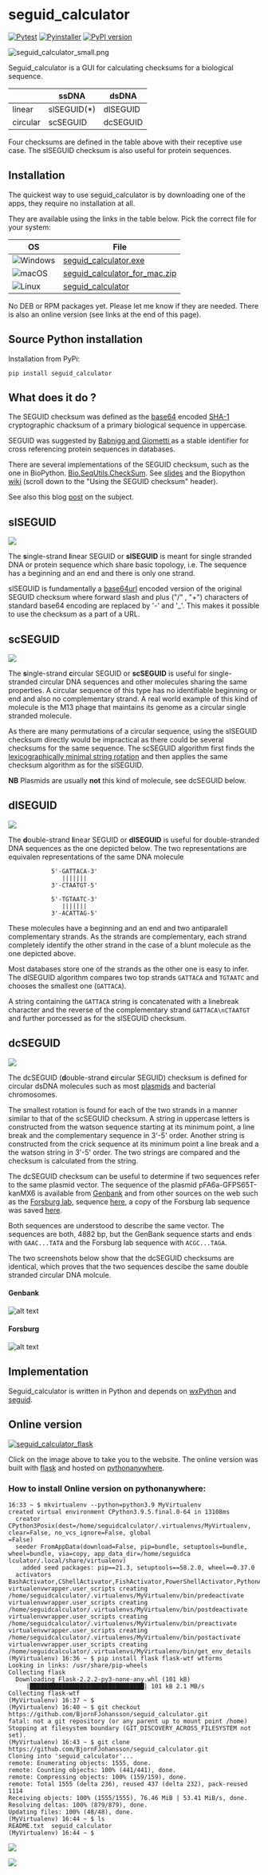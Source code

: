 # seguid_calculator

[![Pytest](https://github.com/BjornFJohansson/seguid_calculator/actions/workflows/test.yml/badge.svg)](https://github.com/BjornFJohansson/seguid_calculator/actions/workflows/test.yml)
[![Pyinstaller](https://github.com/BjornFJohansson/seguid_calculator/actions/workflows/pyinstaller.yml/badge.svg?branch=master)](https://github.com/BjornFJohansson/seguid_calculator/actions/workflows/pyinstaller.yml) [![PyPI version](https://badge.fury.io/py/seguid-calculator.svg)](https://badge.fury.io/py/seguid-calculator)

![seguid_calculator_small.png](images/seguid_calculator_small.png "seguid_calculator")

Seguid_calculator is a GUI for calculating checksums for a biological sequence.

|          | ssDNA        | dsDNA     |
|----------|--------------|-----------|
| linear   | slSEGUID(*)  | dlSEGUID  |
| circular | scSEGUID     | dcSEGUID  |

Four checksums are defined in the table above with their receptive use case.
The slSEGUID checksum is also useful for protein sequences.

## Installation

The quickest way to use seguid_calculator is by downloading one of the apps, they require no installation at all.

They are available using the links in the table below. Pick the correct file for your system:

| OS                             | File                              |
|--------------------------------|-----------------------------------|
| ![](images/win2.png "Windows") | [seguid_calculator.exe]()         |
| ![](images/mac2.png "macOS")   | [seguid_calculator_for_mac.zip]() |
| ![](images/tux2.png "Linux")   | [seguid_calculator]()             |

No DEB or RPM packages yet. Please let me know if they are needed.  There is also an online version (see links at the end of this page).

## Source Python installation

Installation from PyPi:

    pip install seguid_calculator

## What does it do ?

The SEGUID checksum was defined as the [base64](https://en.wikipedia.org/wiki/Base64#URL_applications) encoded
[SHA-1](http://en.wikipedia.org/wiki/SHA-1) cryptographic chacksum of a
primary biological sequence in uppercase.

SEGUID was suggested by [Babnigg and Giometti ](http://www.ncbi.nlm.nih.gov/pubmed/16858731)
as a stable identifier for cross referencing protein sequences in databases.

There are several implementations of the SEGUID checksum, such as the one in BioPython.
[Bio.SeqUtils.CheckSum](http://biopython.org/DIST/docs/api/Bio.SeqUtils.CheckSum-module.html).
See [slides](https://www.nature.com/articles/npre.2007.278.1) and the Biopython
[wiki](https://biopython.org/wiki/SeqIO#Using_the_SEGUID_checksum) (scroll down to the "Using the SEGUID checksum" header).

See also this blog [post](http://wiki.christophchamp.com/index.php/SEGUID) on the subject.

## slSEGUID
![](images/slDNA.png)

The **s**ingle-strand **l**inear SEGUID or **slSEGUID** is meant for single stranded DNA
or protein sequence which share basic topology, i.e. The sequence has a beginning and an end and
there is only one strand.

slSEGUID is fundamentally a [base64url](https://en.wikipedia.org/wiki/Base64#URL_applications) encoded version
of the original SEGUID checksum where forward slash and plus ("/" , "+") characters of standard base64 encoding are replaced by '-' and '_'. This makes it possible to use the checksum as a part of a URL.

## scSEGUID
![](images/scDNA.png)

The **s**ingle-strand **c**ircular SEGUID or **scSEGUID** is useful for single-stranded circular DNA sequences and other molecules sharing the same properties. A circular sequence of this type has no identifiable beginning or end and also no complementary strand. A real world example of this kind of molecule is the M13 phage that maintains its genome as a circular single stranded molecule.

As there are many permutations of a circular sequence, using the slSEGUID checksum directly would be impractical as there could be several checksums for the same sequence. The scSEGUID algorithm first finds the [lexicographically minimal string rotation](http://en.wikipedia.org/wiki/Lexicographically_minimal_string_rotation) and then applies the same checksum algorithm as for the slSEGUID.

**NB** Plasmids are usually **not** this kind of molecule, see dcSEGUID below.


## dlSEGUID
![](images/dlDNA-blunt.png)

The **d**ouble-strand **l**inear SEGUID or **dlSEGUID** is useful for double-stranded DNA sequences as the one depicted below. The two representations are equivalen representations of the same DNA molecule
```
            5'-GATTACA-3'
               |||||||
            3'-CTAATGT-5'

            5'-TGTAATC-3'
               |||||||
            3'-ACATTAG-5'
```

These molecules have a beginning and an end and two antiparalell complementary strands. As the strands are complementary, each strand completely identify the other strand in the case of a blunt molecule as the one depicted above.

Most databases store one of the strands as the other one is easy to infer.
The dlSEGUID algorithm compares two top strands `GATTACA` and `TGTAATC` and chooses the smallest one (`GATTACA`).

A string containing the `GATTACA` string is concatenated with a linebreak character and the reverse of the complementary strand `GATTACA\nCTAATGT` and further porcessed as for the slSEGUID checksum.

## dcSEGUID
![](images/dcDNA.png)

The dcSEGUID (**d**ouble-strand **c**ircular SEGUID) checksum is defined for circular dsDNA molecules such as most [plasmids](http://en.wikipedia.org/wiki/Plasmid) and bacterial chromosomes.

The smallest rotation is found for each of the two strands in a manner similar to that of the scSEGUID checksum. A string in uppercase letters is constructed from the watson sequence starting at its minimum point, a line break and the complementary sequence in 3'-5' order. Another string is constructed from the crick sequence at its minimum point a line break and a the watson string in 3'-5' order. The two strings are compared and the checksum is calculated from the string.

The dcSEGUID checksum can be useful to determine if two sequences refer to the same plasmid vector. The sequence of the plasmid pFA6a-GFPS65T-kanMX6 is available from [Genbank](http://www.ncbi.nlm.nih.gov/nuccore/AJ002682) and from other sources on the web such as the [Forsburg lab](https://dornsife.usc.edu/pombenet/), sequence [here](https://dornsife.usc.edu/pombenet/vectors/), a copy of the Forsburg lab sequence was saved [here](https://gist.github.com/BjornFJohansson/d394362134338d5f1ff0).

Both sequences are understood to describe the same vector. The sequences are both, 4882 bp, but the GenBank sequence starts and ends with `GAAC...TATA` and the Forsburg lab sequence with `ACGC...TAGA`.

The two screenshots below show that the dcSEGUID checksums are identical, which proves that the two sequences descibe the same double stranded circular DNA molcule.

#### Genbank

![alt text](images/genbank.png "GenBank")

#### Forsburg

![alt text](https://raw.githubusercontent.com/BjornFJohansson/seguid_calculator/master/forsburg.png "seguid_calculator")

## Implementation

Seguid_calculator is written in Python and depends on [wxPython](https://pypi.org/project/wxPython)
and [seguid](https://pypi.org/project/seguid).


## Online version

[![seguid_calculator_flask](images/seguid_calculator_flask.png)](http://seguidcalculator.pythonanywhere.com/)

Click on the image above to take you to the website.
The online version was built with [flask](https://github.com/pallets/flask) and hosted
on [pythonanywhere](https://www.pythonanywhere.com/).



### How to install Online version on pythonanywhere:
```
16:33 ~ $ mkvirtualenv --python=python3.9 MyVirtualenv
created virtual environment CPython3.9.5.final.0-64 in 13108ms
  creator CPython3Posix(dest=/home/seguidcalculator/.virtualenvs/MyVirtualenv, clear=False, no_vcs_ignore=False, global
=False)
  seeder FromAppData(download=False, pip=bundle, setuptools=bundle, wheel=bundle, via=copy, app_data_dir=/home/seguidca
lculator/.local/share/virtualenv)
    added seed packages: pip==21.3, setuptools==58.2.0, wheel==0.37.0
  activators BashActivator,CShellActivator,FishActivator,PowerShellActivator,PythonActivator,XonshActivator
virtualenvwrapper.user_scripts creating /home/seguidcalculator/.virtualenvs/MyVirtualenv/bin/predeactivate
virtualenvwrapper.user_scripts creating /home/seguidcalculator/.virtualenvs/MyVirtualenv/bin/postdeactivate
virtualenvwrapper.user_scripts creating /home/seguidcalculator/.virtualenvs/MyVirtualenv/bin/preactivate
virtualenvwrapper.user_scripts creating /home/seguidcalculator/.virtualenvs/MyVirtualenv/bin/postactivate
virtualenvwrapper.user_scripts creating /home/seguidcalculator/.virtualenvs/MyVirtualenv/bin/get_env_details
(MyVirtualenv) 16:36 ~ $ pip install flask flask-wtf wtforms
Looking in links: /usr/share/pip-wheels
Collecting flask
  Downloading Flask-2.2.2-py3-none-any.whl (101 kB)
     |████████████████████████████████| 101 kB 2.1 MB/s
Collecting flask-wtf
(MyVirtualenv) 16:37 ~ $
(MyVirtualenv) 16:40 ~ $ git checkout https://github.com/BjornFJohansson/seguid_calculator.git
fatal: not a git repository (or any parent up to mount point /home)
Stopping at filesystem boundary (GIT_DISCOVERY_ACROSS_FILESYSTEM not set).
(MyVirtualenv) 16:43 ~ $ git clone https://github.com/BjornFJohansson/seguid_calculator.git
Cloning into 'seguid_calculator'...
remote: Enumerating objects: 1555, done.
remote: Counting objects: 100% (441/441), done.
remote: Compressing objects: 100% (159/159), done.
remote: Total 1555 (delta 236), reused 437 (delta 232), pack-reused 1114
Receiving objects: 100% (1555/1555), 76.46 MiB | 53.41 MiB/s, done.
Resolving deltas: 100% (879/879), done.
Updating files: 100% (48/48), done.
(MyVirtualenv) 16:44 ~ $ ls
README.txt  seguid_calculator
(MyVirtualenv) 16:44 ~ $
```


![](images/pyany_setting1.png)


![](images/pyany_settings2.png)
